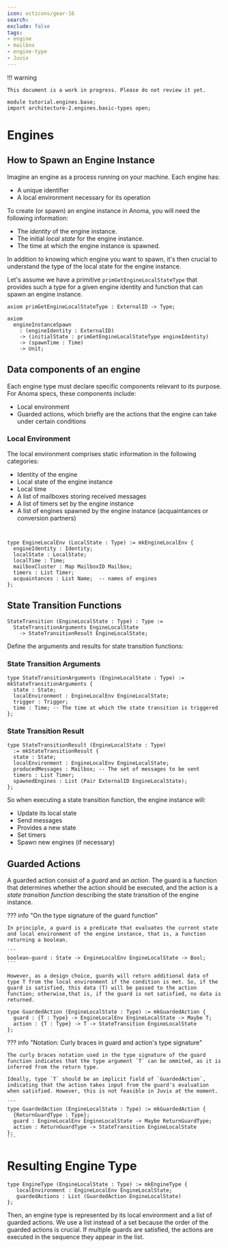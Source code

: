 ```yaml
---
icon: octicons/gear-16
search:
exclude: false
tags:
- engine
- mailbox
- engine-type
- Juvix
---
```


!!! warning

    This document is a work in progress. Please do not review it yet.

```juvix hide
module tutorial.engines.base;
import architecture-2.engines.basic-types open;
```

# Engines

## How to Spawn an Engine Instance

Imagine an engine as a process running on your machine. Each engine has:

- A unique identifier
- A local environment necessary for its operation

To create (or spawn) an engine instance in Anoma, you will need the following information:

- The _identity_ of the engine instance.
- The initial _local state_ for the engine instance.
- The time at which the engine instance is spawned.

In addition to knowing which engine you want to spawn, it's then crucial to understand the type of the local state for the engine instance.  

Let's assume we have a primitive `primGetEngineLocalStateType` that provides such a type for a given engine identity and function that can spawn an engine instance.

```juvix
axiom primGetEngineLocalStateType : ExternalID -> Type;
```

```juvix
axiom 
  engineInstanceSpawn
    : (engineIdentity : ExternalID)
    -> (initialState : primGetEngineLocalStateType engineIdentity)
    -> (spawnTime : Time)
    -> Unit;
```

## Data components of an engine

Each engine type must declare specific components relevant to its purpose. 
For Anoma specs, these components include:

- Local environment
- Guarded actions, which briefly are the actions that the engine can take under certain conditions


### Local Environment

The local environment comprises static information in the following categories:

- Identity of the engine
- Local state of the engine instance
- Local time
- A list of mailboxes storing received messages
- A list of timers set by the engine instance
- A list of engines spawned by the engine instance (acquaintances or conversion
  partners)

<!-- As part of the local state, we have specific-types. Not sure if it's useful to have that info seperately. -->


```juvix


type EngineLocalEnv (LocalState : Type) := mkEngineLocalEnv {
  engineIdentity : Identity;
  localState : LocalState;
  localTime : Time;
  mailboxCluster : Map MailboxID Mailbox;
  timers : List Timer;
  acquaintances : List Name;  -- names of engines
};
```

## State Transition Functions

```juvix
StateTransition (EngineLocalState : Type) : Type := 
  StateTransitionArguments EngineLocalState 
    -> StateTransitionResult EngineLocalState;
```

Define the arguments and results for state transition functions:

### State Transition Arguments

```juvix
type StateTransitionArguments (EngineLocalState : Type) := mkStateTransitionArguments {
  state : State;
  localEnvironment : EngineLocalEnv EngineLocalState;
  trigger : Trigger;
  time : Time; -- The time at which the state transition is triggered
};
```

<!-- This is more involved for sure, for now, we can keep it simple. -->

### State Transition Result

```juvix
type StateTransitionResult (EngineLocalState : Type)
  := mkStateTransitionResult {
  state : State;
  localEnvironment : EngineLocalEnv EngineLocalState;
  producedMessages : Mailbox; -- The set of messages to be sent
  timers : List Timer;
  spawnedEngines : List (Pair ExternalID EngineLocalState); 
};
```

So when executing a state transition function, the engine instance will:

- Update its local state
- Send messages
- Provides a new state
- Set timers
- Spawn new engines (if necessary)

## Guarded Actions

A guarded action consist of a _guard_ and an _action_. The guard is a
  function that determines whether the action should be executed, and the action
  is a _state transition function_ describing the state transition of the engine
  instance.

??? info "On the type signature of the guard function"

    In principle, a guard is a predicate that evaluates the current state and local environment of the engine instance, that is, a function returning a boolean. 
    
    ```
    boolean-guard : State -> EngineLocalEnv EngineLocalState -> Bool;
    ```
    
    However, as a design choice, guards will return additional data of type T from the local environment if the condition is met. So, if the guard is satisfied, this data (T) will be passed to the action function; otherwise,that is, if the guard is not satisfied, no data is returned.
    

```juvix
type GuardedAction (EngineLocalState : Type) := mkGuardedAction {
  guard : {T : Type} -> EngineLocalEnv EngineLocalState -> Maybe T;
  action : {T : Type} -> T -> StateTransition EngineLocalState
};
```

??? info "Notation: Curly braces in guard and action's type signature"

    The curly braces notation used in the type signature of the guard function indicates that the type argument `T` can be ommited, as it is inferred from the return type.

    Ideally, type `T` should be an implicit field of `GuardedAction`, indicating that the action takes input from the guard's evaluation when satisfied. However, this is not feasible in Juvix at the moment.

    ```
    type GuardedAction (EngineLocalState : Type) := mkGuardedAction {
      {ReturnGuardType : Type};
      guard : EngineLocalEnv EngineLocalState -> Maybe ReturnGuardType;
      action : ReturnGuardType -> StateTransition EngineLocalState
    };
    ```

# Resulting Engine Type

```juvix
type EngineType (EngineLocalState : Type) := mkEngineType {
   localEnvironment : EngineLocalEnv EngineLocalState;
   guardedActions : List (GuardedAction EngineLocalState)
};
```

Then, an engine type is represented by its local environment and a list of guarded actions. We use a list instead of a set because the order of the guarded actions is crucial. If multiple guards are satisfied, the actions are executed in the sequence they appear in the list.
